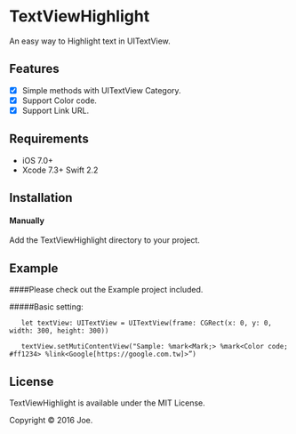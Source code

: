 TextViewHighlight
=======
An easy way to Highlight text in UITextView.

Features
----------

- [x] Simple methods with UITextView Category.
- [x] Support Color code.
- [x] Support Link URL.

Requirements
----------

- iOS 7.0+
- Xcode 7.3+ Swift 2.2

Installation
----------

#### Manually

Add the TextViewHighlight directory to your project.

Example
----------

####Please check out the Example project included.

#####Basic setting:

       let textView: UITextView = UITextView(frame: CGRect(x: 0, y: 0, width: 300, height: 300))
        
       textView.setMutiContentView("Sample: %mark<Mark;> %mark<Color code; #ff1234> %link<Google[https://google.com.tw]>”)

 
License
----------

TextViewHighlight is available under the MIT License.

Copyright © 2016 Joe.

